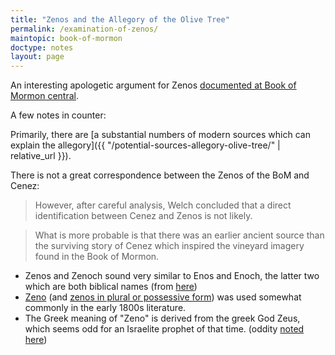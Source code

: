 ```yaml
---
title: "Zenos and the Allegory of the Olive Tree"
permalink: /examination-of-zenos/
maintopic: book-of-mormon
doctype: notes
layout: page
---
```


An interesting apologetic argument for Zenos [documented at Book of Mormon central](https://knowhy.bookofmormoncentral.org/content/is-anything-known-of-the-prophet-zenos-outside-of-the-book-of-mormon).

A few notes in counter:

Primarily, there are [a substantial numbers of modern sources which can explain the allegory]({{ "/potential-sources-allegory-olive-tree/" | relative_url }}).

There is not a great correspondence between the Zenos of the BoM and Cenez:
> However, after careful analysis, Welch concluded that a direct identification between Cenez and Zenos is not likely.

> What is more probable is that there was an earlier ancient source than the surviving story of Cenez which inspired the vineyard imagery found in the Book of Mormon.

* Zenos and Zenoch sound very similar to Enos and Enoch, the latter two which are both biblical names (from [here](https://www.reddit.com/r/exmormon/comments/25ekuo/zenos_zenoch_and_neum/))
* [Zeno](https://www.google.com/search?q=zeno&lr=lang_en&biw=1073&bih=921&source=lnt&tbs=lr%3Alang_1en%2Ccdr%3A1%2Ccd_min%3A1%2F1%2F1750%2Ccd_max%3A12%2F31%2F1829&tbm=bks) (and [zenos in plural or possessive form](https://www.google.com/search?lr=lang_en&biw=839&bih=777&tbs=lr%3Alang_1en%2Ccdr%3A1%2Ccd_min%3A1%2F1%2F1750%2Ccd_max%3A12%2F31%2F1829&tbm=bks&ei=nIaVW-rML4aTzwLjprOgAw&q=zenos&oq=zenos&gs_l=psy-ab.3...67221.67221.0.67332.1.1.0.0.0.0.110.110.0j1.1.0....0...1c.1.64.psy-ab..0.0.0....0.sQjhChWe_P0)) was used somewhat commonly in the early 1800s literature.
* The Greek meaning of "Zeno" is derived from the greek God Zeus, which seems odd for an Israelite prophet of that time. (oddity [noted here](https://www.reddit.com/r/exmormon/comments/25ekuo/zenos_zenoch_and_neum/))
